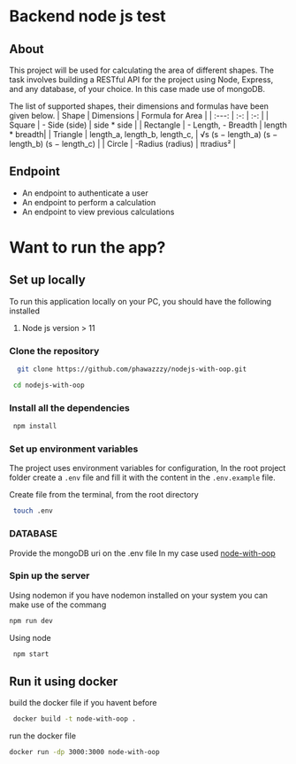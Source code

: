 # Backend node js test

## About
This project will be used for calculating the area of different
shapes. 
The task involves building a RESTful API for the project using Node, Express, and any database,
of your choice. In this case made use of mongoDB.

The list of supported shapes, their dimensions and formulas have been given below.
| Shape | Dimensions  | Formula for Area |
| :---:   | :-: | :-: |
| Square | - Side (side)  | side * side |
| Rectangle | - Length, - Breadth | length * breadth|
| Triangle | length_a, length_b, length_c,   | √s (s − length_a) (s − length_b) (s − length_c) |
| Circle | -Radius (radius)  | πradius² |

## Endpoint
- An endpoint to authenticate a user
- An endpoint to perform a calculation
- An endpoint to view previous calculations

# Want to run the app?
  ## Set up locally
  To run this application locally on your PC, you should have the following installed
   1. Node js  version > 11
  ### Clone the repository
  ```bash
    git clone https://github.com/phawazzzy/nodejs-with-oop.git 
  ```
  ```bash
   cd nodejs-with-oop
  ```
  ### Install all the dependencies
  ```bash
   npm install
  ```
  ### Set up environment variables
  The project uses environment variables for configuration,
  In the root project folder create a  ```.env``` file and fill it with the content in the ```.env.example``` file.

  Create file from the terminal, from the root directory 
  ```bash
   touch .env
  ```

  ### DATABASE
  Provide the mongoDB uri on the .env file
  In my case used [node-with-oop](https://mongodb.com)
 ### Spin up the server

 Using nodemon
 if you have nodemon installed on your system you can make use of the commang
 ```bash
 npm run dev
 ```

Using node

```bash
 npm start
 ```

## Run it using docker
build the docker file if you havent before
```bash
 docker build -t node-with-oop .
```

run the docker file

```bash
docker run -dp 3000:3000 node-with-oop
```